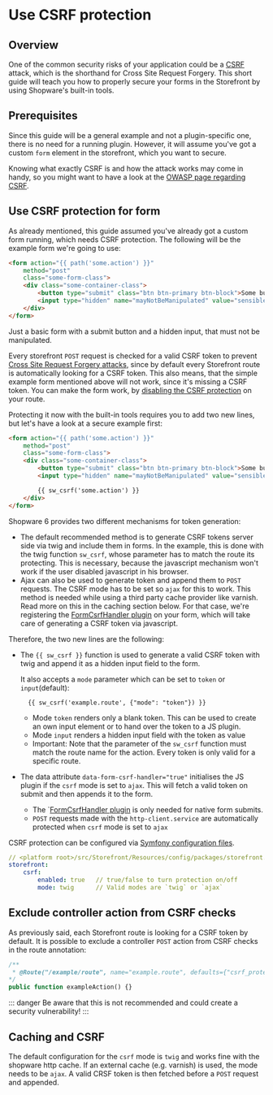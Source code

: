 # Use CSRF protection

## Overview

One of the common security risks of your application could be a [CSRF](https://owasp.org/www-community/attacks/csrf) attack, which is the shorthand for Cross Site Request Forgery. This short guide will teach you how to properly secure your forms in the Storefront by using Shopware's built-in tools.

## Prerequisites

Since this guide will be a general example and not a plugin-specific one, there is no need for a running plugin. However, it will assume you've got a custom `form` element in the storefront, which you want to secure.

Knowing what exactly CSRF is and how the attack works may come in handy, so you might want to have a look at the [OWASP page regarding CSRF](https://owasp.org/www-community/attacks/csrf).

## Use CSRF protection for form

As already mentioned, this guide assumed you've already got a custom form running, which needs CSRF protection. The following will be the example form we're going to use:

```html
<form action="{{ path('some.action') }}"
    method="post"
    class="some-form-class">
    <div class="some-container-class">
        <button type="submit" class="btn btn-primary btn-block">Some button</button>
        <input type="hidden" name="mayNotBeManipulated" value="sensible value">
    </div>
</form>
```

Just a basic form with a submit button and a hidden input, that must not be manipulated.

Every storefront `POST` request is checked for a valid CSRF token to prevent [Cross Site Request Forgery attacks](https://owasp.org/www-community/attacks/csrf), since by default every Storefront route is automatically looking for a CSRF token. This also means, that the simple example form mentioned above will not work, since it's missing a CSRF token. You can make the form work, by [disabling the CSRF protection](use-csrf-protection.md#Exclude%20controller%20action%20from%20CSRF%20checks) on your route.

Protecting it now with the built-in tools requires you to add two new lines, but let's have a look at a secure example first:

```html
<form action="{{ path('some.action') }}"
    method="post"
    class="some-form-class">
    <div class="some-container-class">
        <button type="submit" class="btn btn-primary btn-block">Some button</button>
        <input type="hidden" name="mayNotBeManipulated" value="sensible value">

        {{ sw_csrf('some.action') }}
    </div>
</form>
```

Shopware 6 provides two different mechanisms for token generation:

* The default recommended method is to generate CSRF tokens server side via twig and include them in forms. In the example, this is done with the twig function `sw_csrf`, whose parameter has to match the route its protecting. This is necessary, because the javascript mechanism won't work if the user disabled javascript in his browser.
* Ajax can also be used to generate token and append them to `POST` requests. The CSRF mode has to be set so `ajax` for this to work. This method is needed while using a third party cache provider like varnish. Read more on this in the caching section below. For that case, we're registering the [FormCsrfHandler plugin](https://github.com/shopware/platform/blob/v6.3.4.1/src/Storefront/Resources/app/storefront/src/plugin/forms/form-csrf-handler.plugin.js) on your form, which will take care of generating a CSRF token via javascript.

Therefore, the two new lines are the following:

* The `{{ sw_csrf }}` function is used to generate a valid CSRF token with twig and append it as a hidden input field to the form.

  It also accepts a `mode` parameter which can be set to `token` or `input`\(default\):

  ```text
    {{ sw_csrf('example.route', {"mode": "token"}) }}
  ```

  * Mode `token` renders only a blank token. This can be used to create an own input element or to hand over the token to a JS plugin.
  * Mode `input` renders a hidden input field with the token as value
  * Important: Note that the parameter of the `sw_csrf` function must match the route name for the action. Every token is only valid for a specific route.

* The data attribute `data-form-csrf-handler="true"` initialises the JS plugin if the `csrf` mode is set to `ajax`. This will fetch a valid token on submit and then appends it to the form.
  * The \`[FormCsrfHandler plugin](https://github.com/shopware/platform/blob/v6.3.4.1/src/Storefront/Resources/app/storefront/src/plugin/forms/form-csrf-handler.plugin.js) is only needed for native form submits.
  * `POST` requests made with the `http-client.service` are automatically protected when `csrf` mode is set to `ajax`

CSRF protection can be configured via [Symfony configuration files](https://symfony.com/doc/current/configuration.html).

```yaml
// <platform root>/src/Storefront/Resources/config/packages/storefront.yaml
storefront:
    csrf:
        enabled: true   // true/false to turn protection on/off
        mode: twig      // Valid modes are `twig` or `ajax`
```

## Exclude controller action from CSRF checks

As previously said, each Storefront route is looking for a CSRF token by default. It is possible to exclude a controller `POST` action from CSRF checks in the route annotation:

```php
/**
 * @Route("/example/route", name="example.route", defaults={"csrf_protected"=false}, methods={"POST"})
*/
public function exampleAction() {}
```

::: danger
Be aware that this is not recommended and could create a security vulnerability!
:::

## Caching and CSRF

The default configuration for the `csrf` mode is `twig` and works fine with the shopware http cache. If an external cache \(e.g. varnish\) is used, the mode needs to be `ajax`. A valid CRSF token is then fetched before a `POST` request and appended.
